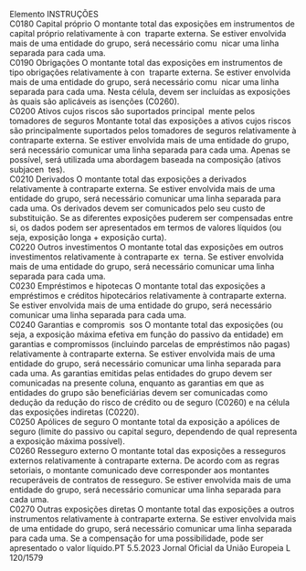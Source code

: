  
Elemento  INSTRUÇÕES  
C0180  Capital próprio  O montante total das exposições em instrumentos de capital próprio relativamente à con ­
traparte externa. Se estiver envolvida mais de uma entidade do grupo, será necessário comu ­
nicar uma linha separada para cada uma.  
C0190  Obrigações  O montante total das exposições em instrumentos de tipo obrigações relativamente à con ­
traparte externa. Se estiver envolvida mais de uma entidade do grupo, será necessário comu ­
nicar uma linha separada para cada uma. Nesta célula, devem ser incluídas as exposições às 
quais são aplicáveis as isenções (C0260).  
C0200  Ativos cujos riscos são 
suportados principal ­
mente pelos tomadores 
de seguros  Montante total das exposições a ativos cujos riscos são principalmente suportados pelos 
tomadores de seguros relativamente à contraparte externa. Se estiver envolvida mais de 
uma entidade do grupo, será necessário comunicar uma linha separada para cada uma. 
Apenas se possível, será utilizada uma abordagem baseada na composição (ativos subjacen ­
tes).  
C0210  Derivados  O montante total das exposições a derivados relativamente à contraparte externa. Se estiver 
envolvida mais de uma entidade do grupo, será necessário comunicar uma linha separada 
para cada uma. Os derivados devem ser comunicados pelo seu custo de substituição. Se as 
diferentes exposições puderem ser compensadas entre si, os dados podem ser apresentados 
em termos de valores líquidos (ou seja, exposição longa + exposição curta).  
C0220  Outros investimentos  O montante total das exposições em outros investimentos relativamente à contraparte ex ­
terna. Se estiver envolvida mais de uma entidade do grupo, será necessário comunicar uma 
linha separada para cada uma.  
C0230  Empréstimos e hipotecas  O montante total das exposições a empréstimos e créditos hipotecários relativamente à 
contraparte externa. Se estiver envolvida mais de uma entidade do grupo, será necessário 
comunicar uma linha separada para cada uma.  
C0240  Garantias e compromis ­
sos  O montante total das exposições (ou seja, a exposição máxima efetiva em função do passivo 
da entidade) em garantias e compromissos (incluindo parcelas de empréstimos não pagas) 
relativamente à contraparte externa. Se estiver envolvida mais de uma entidade do grupo, será 
necessário comunicar uma linha separada para cada uma. 
As garantias emitidas pelas entidades do grupo devem ser comunicadas na presente coluna, 
enquanto as garantias em que as entidades do grupo são beneficiárias devem ser comunicadas 
como dedução da redução do risco de crédito ou de seguro (C0260) e na célula das 
exposições indiretas (C0220).  
C0250  Apólices de seguro  O montante total da exposição a apólices de seguro (limite do passivo ou capital seguro, 
dependendo de qual representa a exposição máxima possível).  
C0260  Resseguro externo  O montante total das exposições a resseguros externos relativamente à contraparte externa. 
De acordo com as regras setoriais, o montante comunicado deve corresponder aos montantes 
recuperáveis de contratos de resseguro. Se estiver envolvida mais de uma entidade do grupo, 
será necessário comunicar uma linha separada para cada uma.  
C0270  Outras exposições diretas  O montante total das exposições a outros instrumentos relativamente à contraparte externa. 
Se estiver envolvida mais de uma entidade do grupo, será necessário comunicar uma linha 
separada para cada uma. Se a compensação for uma possibilidade, pode ser apresentado o 
valor líquido.PT  5.5.2023 Jornal Oficial da União Europeia L 120/1579